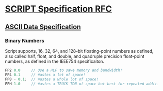 # [SCRIPT Specification RFC](../readme.md)

## [ASCII Data Specification](readme.md)

### Binary Numbers

Script supports, 16, 32, 64, and 128-bit floating-point numbers as defined, also called half, float, and double, and quadruple precision float-point numbers, as defined in the IEEE754 specificaiton.

```C++
FP2 0.0     // Use a HLF to save memory and bandwidth!
FP4 0.1     // Wastes a lot of space!
FP8 - 0.1;  // Wastes a whole lot of space!
FPH 1.0     // Wastes a TRUCK TON of space but best for repeated addition.
```
